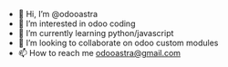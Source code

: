 - 👋 Hi, I’m @odooastra
- 👀 I’m interested in odoo coding
- 🌱 I’m currently learning python/javascript
- 💞️ I’m looking to collaborate on odoo custom modules
- 📫 How to reach me odooastra@gmail.com
